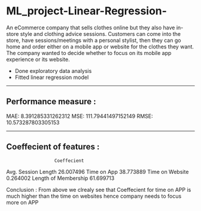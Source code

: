 # ML_project-Linear-Regression-
An eCommerce company that sells clothes online but they also have in-store style and clothing advice sessions. Customers can come into the store, have sessions/meetings with a personal stylist, then they can go home and order either on a mobile app or website for the clothes they want.
The company wanted to decide whether to focus on its mobile app experience or its website. 

* Done exploratory data analysis 
* Fitted linear regression model  

-------------------------------------------------------------------
Performance measure :
-------------------------------------------------------------------
  MAE:   8.391285331262312
  MSE:   111.79441497152149
  RMSE:  10.573287803305153

-------------------------------------------------------------------
Coeffecient of features :
-------------------------------------------------------------------
                      Coeffecient
Avg. Session Length     26.007496
Time on App             38.773889
Time on Website          0.264002
Length of Membership    61.699713


Conclusion : 
From above we clrealy see that Coeffecient for time on APP is much higher than the time on websites hence company needs to focus more on APP
